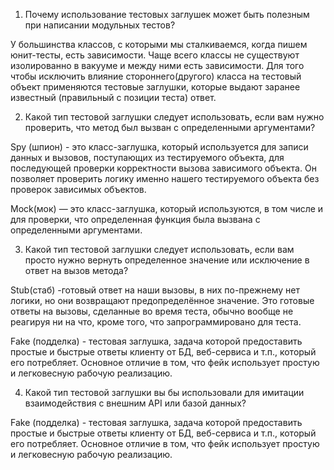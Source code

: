1)  Почему использование тестовых заглушек может быть полезным при написании модульных тестов?

У большинства классов, с которыми мы сталкиваемся, когда пишем юнит-тесты,
есть зависимости. Чаще всего классы не существуют изолированно в вакууме и между ними есть зависимости.
Для того чтобы исключить влияние стороннего(другого) класса на тестовый объект применяются тестовые заглушки, которые
выдают заранее известный (правильный с позиции теста) ответ.

2) Какой тип тестовой заглушки следует использовать, если вам нужно проверить, что метод был вызван с определенными
аргументами?

Spy (шпион) - это класс-заглушка, который используется для записи данных и вызовов, поступающих из тестируемого объекта, для
последующей проверки корректности вызова зависимого объекта. Он позволяет проверить логику именно нашего тестируемого
объекта без проверок зависимых объектов.

Mock(мок) — это класс-заглушка, который используются, в том числе и для проверки, что определенная функция была вызвана
с определенными аргументами.

3) Какой тип тестовой заглушки следует использовать, если вам просто нужно вернуть определенное значение или исключение
в ответ на вызов метода?

Stub(стаб) -готовый ответ на наши вызовы, в них по-прежнему нет логики, но они возвращают предопределённое значение.
Это готовые ответы на вызовы, сделанные во время теста, обычно вообще не реагируя ни на что, кроме того, что
запрограммировано для теста.

Fake (подделка) - тестовая заглушка, задача которой предоставить простые и быстрые ответы клиенту от БД, веб-сервиса и т.п.,
который его потребляет. Основное отличие в том, что фейк использует простую и легковесную рабочую реализацию.

4) Какой тип тестовой заглушки вы бы использовали для имитации взаимодействия с внешним API или базой данных?

Fake (подделка) - тестовая заглушка, задача которой предоставить простые и быстрые ответы клиенту от БД, веб-сервиса и т.п.,
который его потребляет. Основное отличие в том, что фейк использует простую и легковесную рабочую реализацию.



